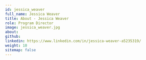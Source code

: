 ```yaml
---
id: jessica_weaver
full_name: Jessica Weaver
title: About - Jessica Weaver
role: Program Director
image: jessica_weaver.jpg
about:
github:
linkedin: https://www.linkedin.com/in/jessica-weaver-a5235319/
weight: 10
sitemap: false
---
```

